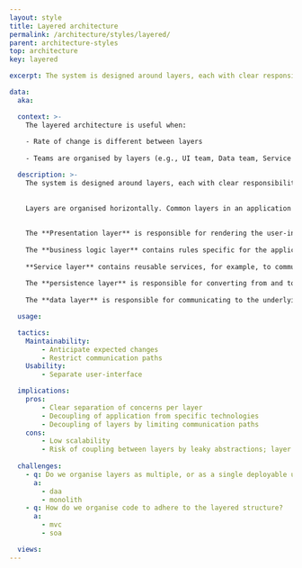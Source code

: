 ```yaml
---
layout: style
title: Layered architecture
permalink: /architecture/styles/layered/
parent: architecture-styles
top: architecture
key: layered

excerpt: The system is designed around layers, each with clear responsibilities, and communication between layers is constrained.

data:
  aka:

  context: >-
    The layered architecture is useful when:
    
    - Rate of change is different between layers 
    
    - Teams are organised by layers (e.g., UI team, Data team, Service team, etc.)

  description: >-
    The system is designed around layers, each with clear responsibilities, and communication between layers is constrained.
    
    
    Layers are organised horizontally. Common layers in an application are Presentation, Business logic, Service, Persistence, and Data.
    
    
    The **Presentation layer** is responsible for rendering the user-interface and handling actions coming from that interface.
    
    The **business logic layer** contains rules specific for the application.
    
    **Service layer** contains reusable services, for example, to communicate with external systems or hardware devices.
     
    The **persistence layer** is responsible for converting from and to a data model and a persistence location.
    
    The **data layer** is responsible for communicating to the underlying persistence system, such as, filesystem or database.

  usage:

  tactics:
    Maintainability:
        - Anticipate expected changes
        - Restrict communication paths
    Usability:
        - Separate user-interface

  implications:
    pros:
        - Clear separation of concerns per layer
        - Decoupling of application from specific technologies
        - Decoupling of layers by limiting communication paths
    cons:
        - Low scalability
        - Risk of coupling between layers by leaky abstractions; layer model leaking into underlying layers
        
  challenges:
    - q: Do we organise layers as multiple, or as a single deployable unit?
      a:
        - daa
        - monolith
    - q: How do we organise code to adhere to the layered structure?
      a:
        - mvc
        - soa

  views:
---
```

